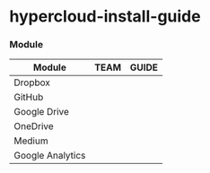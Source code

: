 # hypercloud-install-guide

### Module

| Module | TEAM | GUIDE |
| ------ | ------ | ------ |
| Dropbox |  |  |
| GitHub |  |  |
| Google Drive |  |  |
| OneDrive |  |  |
| Medium |  |  |
| Google Analytics |  |  |
